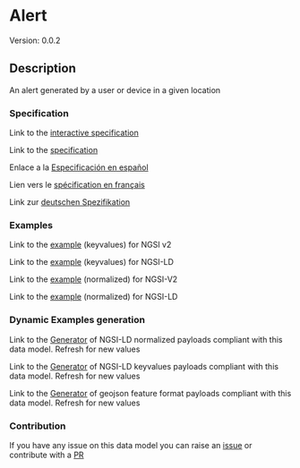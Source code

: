 # Alert
Version: 0.0.2

## Description 

An alert generated by a user or device in a given location
### Specification

Link to the [interactive specification](https://swagger.lab.fiware.org/?url=https://raw.githubusercontent.com/smart-data-models/dataModel.Alert/master/Alert/swagger.yaml)

Link to the [specification](https://github.com/smart-data-models/dataModel.Alert/blob/master/Alert/doc/spec.md)

Enlace a la [Especificación en español](https://github.com/smart-data-models/dataModel.Alert/blob/master/Alert/doc/spec_ES.md)

Lien vers le [spécification en français](https://github.com/smart-data-models/dataModel.Alert/blob/master/Alert/doc/spec_FR.md)

Link zur [deutschen Spezifikation](https://github.com/smart-data-models/dataModel.Alert/blob/master/Alert/doc/spec_DE.md)
### Examples

Link to the [example](https://github.com/smart-data-models/dataModel.Alert/blob/master/Alert/examples/example.json) (keyvalues) for NGSI v2

Link to the [example](https://github.com/smart-data-models/dataModel.Alert/blob/master/Alert/examples/example.jsonld) (keyvalues) for NGSI-LD

Link to the [example](https://github.com/smart-data-models/dataModel.Alert/blob/master/Alert/examples/example-normalized.json) (normalized) for NGSI-V2

Link to the [example](https://github.com/smart-data-models/dataModel.Alert/blob/master/Alert/examples/example-normalized.jsonld) (normalized) for NGSI-LD
### Dynamic Examples generation

Link to the [Generator](https://smartdatamodels.org/extra/ngsi-ld_generator.php?schemaUrl=https://raw.githubusercontent.com/smart-data-models/dataModel.Alert/master/Alert/schema.json&email=info@smartdatamodels.org) of NGSI-LD normalized payloads compliant with this data model. Refresh for new values

Link to the [Generator](https://smartdatamodels.org/extra/ngsi-ld_generator_keyvalues.php?schemaUrl=https://raw.githubusercontent.com/smart-data-models/dataModel.Alert/master/Alert/schema.json&email=info@smartdatamodels.org) of NGSI-LD keyvalues payloads compliant with this data model. Refresh for new values

Link to the [Generator](https://smartdatamodels.org/extra/geojson_features_generator_v1.0.php?schemaUrl=https://raw.githubusercontent.com/smart-data-models/dataModel.Alert/master/Alert/schema.json&email=info@smartdatamodels.org) of geojson feature format payloads compliant with this data model. Refresh for new values
### Contribution

 If you have any issue on this data model you can raise an [issue](https://github.com/smart-data-models/dataModel.Alert/issues)  or contribute with a [PR](https://github.com/smart-data-models/dataModel.Alert/pulls)